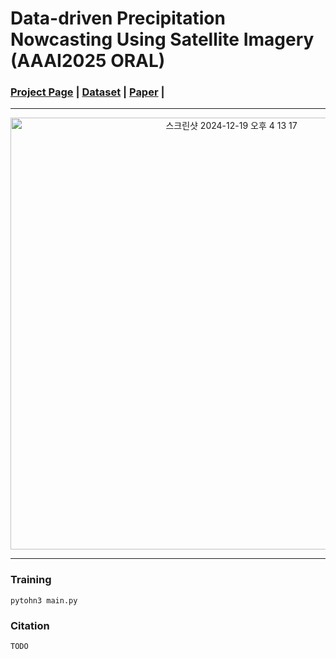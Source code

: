 # Data-driven Precipitation Nowcasting Using Satellite Imagery (AAAI2025 ORAL)
### [Project Page](-) | [Dataset](https://drive.google.com/drive/folders/1VkOtALaj5cqTFkNy5NvXKE4z83elijOh?usp=drive_link) | [Paper](https://arxiv.org/abs/2412.11480) | 

---
<p align="center">
<img width="691" alt="스크린샷 2024-12-19 오후 4 13 17" src="https://github.com/user-attachments/assets/e4b4d125-2086-4ef8-a92e-ef5f900e13d7" />

</p>


---

### Training
```
pytohn3 main.py
```


### Citation

```
TODO
```
